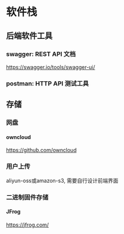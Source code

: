 # 软件栈

## 后端软件工具

### swagger: REST API 文档

<https://swagger.io/tools/swagger-ui/>

### postman: HTTP API 测试工具

## 存储

### 网盘

#### owncloud

<https://github.com/owncloud>

### 用户上传

aliyun-oss或amazon-s3, 需要自行设计前端界面

### 二进制固件存储

#### JFrog

<https://jfrog.com/>
